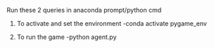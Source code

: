 Run these 2 queries in anaconda prompt/python cmd

1. To activate and set the environment
	-conda activate pygame_env

2. To run the game
	-python agent.py
